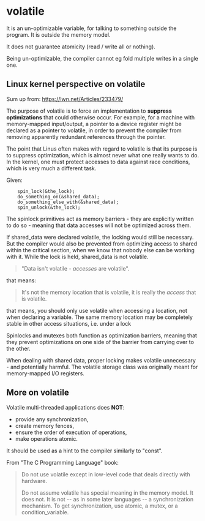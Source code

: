 # volatile

It is an un-optimizable variable, for talking to something outside the program.
It is outside the memory model.

It does not guarantee atomicity (read / write all or nothing).

Being un-optimizable, the compiler cannot eg fold multiple writes in a single
one.

## Linux kernel perspective on volatile

Sum up from: https://lwn.net/Articles/233479/

The purpose of volatile is to force an implementation to **suppress
optimizations** that could otherwise occur. For example, for a machine with
memory-mapped input/output, a pointer to a device register might be declared as
a pointer to volatile, in order to prevent the compiler from removing
apparently redundant references through the pointer.

The point that Linus often makes with regard to volatile is that its purpose is
to suppress optimization, which is almost never what one really wants to do. In
the kernel, one must protect accesses to data against race conditions, which is
very much a different task.

Given:

```
    spin_lock(&the_lock);
    do_something_on(&shared_data);
    do_something_else_with(&shared_data);
    spin_unlock(&the_lock);
```
The spinlock primitives act as memory barriers - they are explicitly written to
do so - meaning that data accesses will not be optimized across them.

If shared_data were declared volatile, the locking would still be necessary.
But the compiler would also be prevented from optimizing access to shared within
the critical section, when we know that nobody else can be working with it.
While the lock is held, shared_data is not volatile.

> "Data isn't volatile - _accesses_ are volatile".

that means:

> It's not the memory location that is volatile, it is really the
> _access_ that is volatile.

that means, you should only use volatile when accessing a location, not when
declaring a variable. The same memory location may be completely stable in other
access situations, i.e. under a lock

Spinlocks and mutexes both function as optimization barriers, meaning that they
prevent optimizations on one side of the barrier from carrying over to the
other.

When dealing with shared data, proper locking makes volatile unnecessary - and
potentially harmful. The volatile storage class was originally meant for
memory-mapped I/O registers.

## More on volatile

Volatile multi-threaded applications does **NOT**:

- provide any synchronization,
- create memory fences,
- ensure the order of execution of operations,
- make operations atomic.

It should be used as a hint to the compiler similarly to "const".

From "The C Programming Language" book:

>Do not use volatile except in low-level code that deals directly with
>hardware.
>
>Do not assume volatile has special meaning in the memory model. It does not.
>It is not -- as in some later languages -- a synchronization mechanism. To get
>synchronization, use atomic, a mutex, or a condition_variable.

